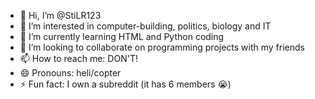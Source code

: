 - 👋 Hi, I’m @StiLR123
- 👀 I’m interested in computer-building, politics, biology and IT
- 🌱 I’m currently learning HTML and Python coding 
- 💞️ I’m looking to collaborate on programming projects with my friends
- 📫 How to reach me: DON'T!
- 😄 Pronouns: heli/copter
- ⚡ Fun fact: I own a subreddit (it has 6 members 😭)

<!---
StiLR123/StiLR123 is a ✨ special ✨ repository because its `README.md` (this file) appears on your GitHub profile.
You can click the Preview link to take a look at your changes.
--->
